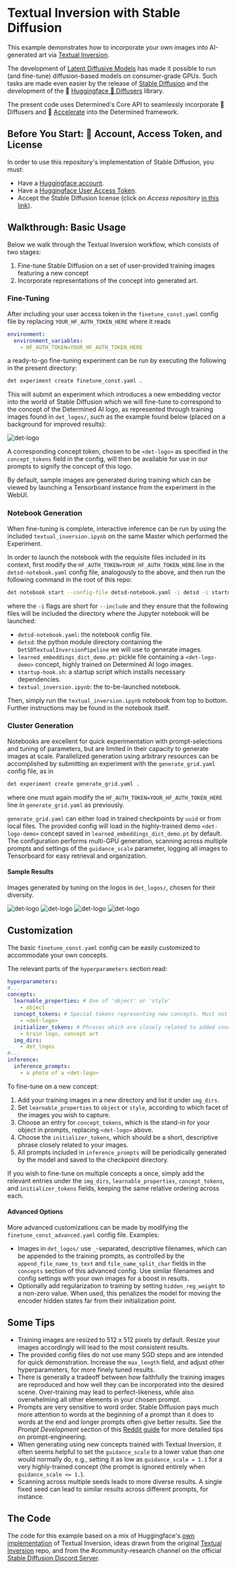 # Textual Inversion with Stable Diffusion

This example demonstrates how to incorporate your own images into AI-generated art via
[Textual Inversion](https://textual-inversion.github.io).

The development of [Latent Diffusive Models](https://arxiv.org/abs/2112.10752) has made
it possible to run (and fine-tune) diffusion-based models on consumer-grade GPUs. Such tasks are
made even easier by the release
of [Stable Diffusion](https://stability.ai/blog/stable-diffusion-announcement) and the
development of the 🤗 [Huggingface 🧨 Diffusers](https://huggingface.co/docs/diffusers/index) library.

The present code uses Determined's Core API to seamlessly incorporate 🧨 Diffusers
and 🚀 [Accelerate](https://huggingface.co/docs/transformers/accelerate) into the
Determined framework.

## Before You Start: 🤗 Account, Access Token, and License

In order to use this repository's implementation of Stable Diffusion, you must:

* Have a [Huggingface account](https://huggingface.co/join).
* Have a [Huggingface User Access Token](https://huggingface.co/docs/hub/security-tokens).
* Accept the Stable Diffusion license (click on _Access
  repository_  [in this link)](https://huggingface.co/CompVis/stable-diffusion-v1-4).

## Walkthrough: Basic Usage

Below we walk through the Textual Inversion workflow, which consists of two stages:

1. Fine-tune Stable Diffusion on a set of
   user-provided training images featuring a new concept
2. Incorporate representations of the
   concept into generated art.

### Fine-Tuning

After including your user access token in the `finetune_const.yaml` config file by
replacing `YOUR_HF_AUTH_TOKEN_HERE` where it reads

```yaml
environment:
  environment_variables:
    - HF_AUTH_TOKEN=YOUR_HF_AUTH_TOKEN_HERE
```

a ready-to-go fine-tuning experiment can be run by executing the following in the present directory:

```bash
det experiment create finetune_const.yaml .
```

This will submit an experiment which introduces a new embedding vector into the world of Stable
Diffusion which we will fine-tune to correspond to the concept of the Determined AI logo, as
represented
through training images found in `det_logos/`, such as the example found below (placed on a
background for
improved results):

![det-logo](./det_logos/on_a_dark_blue_oil_painting_of_ocean_waves.jpg)

A corresponding concept token, chosen to be `<det-logo>` as specified in the `concept_tokens` field
in the config, will then be available for use in our prompts to signify the concept of this logo.

By default, sample images are generated during training which can be viewed by launching a
Tensorboard instance from the experiment in the WebUI.

### Notebook Generation

When fine-tuning is complete, interactive inference can be run by using the included
`textual_inversion.ipynb` on the same Master which performed the Experiment.

In order to launch the
notebook with the requisite files included in its context, first modify
the `HF_AUTH_TOKEN=YOUR_HF_AUTH_TOKEN_HERE` line in the `detsd-notebook.yaml` config file,
analogously to the above, and then run the following command in the root of
this repo:

```bash
det notebook start --config-file detsd-notebook.yaml -i detsd -i startup-hook.sh -i learned_embeddings_dict_demo.pt -i textual_inversion.ipynb
```

where the `-i` flags are short for `--include` and they ensure that the following files will be
included the directory where the Jupyter notebook will be launched:

* `detsd-notebook.yaml`: the notebook config file.
* `detsd`: the python module directory containing the `DetSDTextualInversionPipeline` we will use to
  generate images.
* `learned_embeddings_dict_demo.pt`: pickle file containing a `<det-logo-demo>` concept, highly
  trained on Determined AI logo images.
* `startup-hook.sh`: a startup script which installs necessary dependencies.
* `textual_inversion.ipynb`: the to-be-launched notebook.

Then, simply run the `textual_inversion.ipynb` notebook from top to bottom. Further instructions may be
found in the notebook itself.

### Cluster Generation

Notebooks are excellent for quick experimentation with prompt-selections and tuning of parameters,
but are limited in their capacity
to generate images at scale. Parallelized generation using arbitrary resources can be accomplished
by submitting
an experiment with the `generate_grid.yaml` config file, as in

```bash
det experiment create generate_grid.yaml .
```

where one must again modify the `HF_AUTH_TOKEN=YOUR_HF_AUTH_TOKEN_HERE` line in `generate_grid.yaml`
as previously.

`generate_grid.yaml` can either load in trained checkpoints by `uuid` or from local files. The
provided config will load in the highly-trained demo `<det-logo-demo>` concept saved
in `learned_embeddings_dict_demo.pt` by
default. The configuration performs multi-GPU generation, scanning across
multiple prompts and settings of the `guidance_scale` parameter, logging all images to Tensorboard
for easy
retrieval and organization.

#### Sample Results

Images generated by tuning on the logos in `det_logos/`, chosen for their
diversity.

![det-logo](./readme_imgs/1.png)
![det-logo](./readme_imgs/2.png)
![det-logo](./readme_imgs/3.png)
![det-logo](./readme_imgs/4.png)

## Customization

The basic `finetune_const.yaml` config can be easily customized to accommodate your own concepts.

The relevant parts of the `hyperparameters` section read:

```yaml
hyperparameters:
#...
concepts:
  learnable_properties: # One of 'object' or 'style' 
    - object
  concept_tokens: # Special tokens representing new concepts. Must not exist in tokenizer.  
    - <det-logo>
  initializer_tokens: # Phrases which are closely related to added concepts.
    - brain logo, concept art
  img_dirs:
    - det_logos
#...
inference:
  inference_prompts:
    - a photo of a <det-logo>
```

To fine-tune on a new concept:

1) Add your training images in a new directory and list it under `img_dirs`.
2) Set `learnable_properties` to `object` or `style`, according to which facet of the images you
   wish
   to capture.
3) Choose an entry for `concept_tokens`, which is the stand-in for your object in prompts,
   replacing `<det-logo>` above.
4) Choose the `initializer_tokens`, which should be a short, descriptive phrase closely related to
   your images.
5) All prompts included in `inference_prompts` will be periodically generated by the model and saved
   to the checkpoint directory.

If you wish to fine-tune on multiple concepts a once, simply add the
relevant entries under the
`img_dirs`, `learnable_properties`, `concept_tokens`, and `initializer_tokens` fields,
keeping the same relative ordering across each.

#### Advanced Options

More advanced customizations can be made by modifying the `finetune_const_advanced.yaml` config
file. Examples:

* Images in `det_logos/` use `_`-separated, descriptive filenames, which can be
  appended to the
  training prompts, as controlled by the `append_file_name_to_text` and `file_name_split_char`
  fields
  in
  the `concepts` section of this advanced config. Use similar
  filenames and config settings with your own images for a boost in results.
* Optionally add regularization to training by setting `hidden_reg_weight` to a non-zero value. When
  used, this penalizes the model for moving the encoder hidden states far from their initialization
  point.

## Some Tips

* Training images are resized to 512 x 512 pixels by default. Resize your images accordingly will
  lead to
  the most consistent results.
* The provided config files do not use many SGD steps and are intended for quick demonstration.
  Increase the `max_length` field, and adjust other hyperparameters, for more finely tuned
  results.
* There is generally a tradeoff between how faithfully the training images are reproduced and how
  well they can be incorporated into the desired scene. Over-training may lead to perfect-likeness,
  while also overwhelming all other elements in your chosen prompt.
* Prompts are very sensitive to word order. Stable Diffusion pays much more attention to words at
  the
  beginning of a prompt than it does to words at the end and longer prompts often give better
  results. See the _Prompt Development_  section of
  this [Reddit guide](https://www.reddit.com/r/StableDiffusion/comments/xcq819/dreamers_guide_to_getting_started_w_stable/)
  for more detailed tips on prompt-engineering.
* When generating using new concepts trained with Textual Inversion, it often seems helpful to set
  the `guidance_scale` to a lower value than one would normally do, e.g., setting it as low
  as `guidance_scale = 1.1` for a very highly-trained concept (the prompt is ignored entirely
  when `guidance_scale <= 1.`).
* Scanning across multiple seeds leads to more diverse results. A single fixed seed can lead to
  similar results across different prompts, for instance.

## The Code

The code for this example based on a mix of
Huggingface's [own implementation](https://github.com/huggingface/diffusers/tree/main/examples/textual_inversion)
of Textual Inversion, ideas
drawn from the original [Textual Inversion](https://github.com/rinongal/textual_inversion) repo, and
from the #community-research channel on the
official [Stable Diffusion Discord Server](https://www.diffusion.gg).
